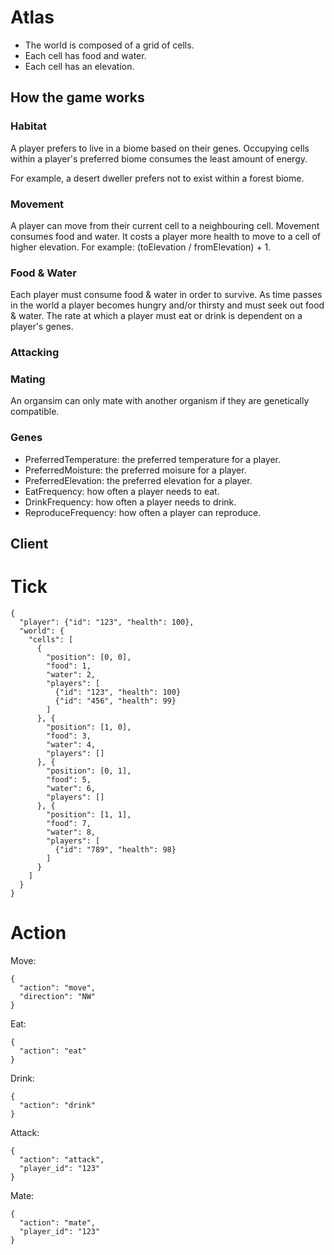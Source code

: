 # Atlas

* The world is composed of a grid of cells.
* Each cell has food and water.
* Each cell has an elevation.

## How the game works

### Habitat

A player prefers to live in a biome based on their genes. Occupying cells within a player's preferred biome consumes the least amount of energy.

For example, a desert dweller prefers not to exist within a forest biome.

### Movement

A player can move from their current cell to a neighbouring cell. Movement consumes food and water.
It costs a player more health to move to a cell of higher elevation. For example: (toElevation / fromElevation) + 1.

### Food & Water

Each player must consume food & water in order to survive. As time passes in the
world a player becomes hungry and/or thirsty and must seek out food & water. The
rate at which a player must eat or drink is dependent on a player's genes.

### Attacking

### Mating

An organsim can only mate with another organism if they are genetically compatible.

### Genes

* PreferredTemperature: the preferred temperature for a player.
* PreferredMoisture: the preferred moisure for a player.
* PreferredElevation: the preferred elevation for a player.
* EatFrequency: how often a player needs to eat.
* DrinkFrequency: how often a player needs to drink.
* ReproduceFrequency: how often a player can reproduce.

## Client

# Tick

    {
      "player": {"id": "123", "health": 100},
      "world": {
        "cells": [
          {
            "position": [0, 0],
            "food": 1,
            "water": 2,
            "players": [
              {"id": "123", "health": 100}
              {"id": "456", "health": 99}
            ]
          }, {
            "position": [1, 0],
            "food": 3,
            "water": 4,
            "players": []
          }, {
            "position": [0, 1],
            "food": 5,
            "water": 6,
            "players": []
          }, {
            "position": [1, 1],
            "food": 7,
            "water": 8,
            "players": [
              {"id": "789", "health": 98}
            ]
          }
        ]
      }
    }


# Action

Move:

    {
      "action": "move",
      "direction": "NW"
    }

Eat:

    {
      "action": "eat"
    }

Drink:

    {
      "action": "drink"
    }

Attack:

    {
      "action": "attack",
      "player_id": "123"
    }

Mate:

    {
      "action": "mate",
      "player_id": "123"
    }
